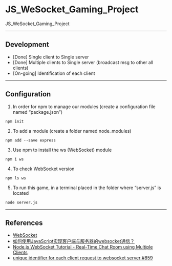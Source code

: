 # JS_WeSocket_Gaming_Project
JS_WeSocket_Gaming_Project

---
## Development
- [Done] Single client to Single server
- [Done] Multiple clients to Single server (broadcast msg to other all clients)
- [On-going] Identification of each client


---
## Configuration
1. In order for npm to manage our modules (create a configuration file named “package.json”)
```
npm init
```
2. To add a module (create a folder named node_modules)
```
npm add --save express
```
3. Use npm to install the ws (WebSocket) module
```
npm i ws
```
4. To check WebSocket version
```
npm ls ws
```
5. To run this game, in a terminal placed in the folder where “server.js” is located
```
node server.js
```

---
## References
- [WebSocket](https://javascript.info/websocket#:~:text=WebSocket%201%20A%20simple%20example%20To%20open%20a,...%207%20Chat%20example%20...%208%20Summary%20)
- [如何使用JavaScript实现客户端与服务器的websocket通信？](https://zhuanlan.zhihu.com/p/97336307)
- [Node.js WebSocket Tutorial - Real-Time Chat Room using Multiple Clients](https://dev.to/karlhadwen/node-js-websocket-tutorial-real-time-chat-room-using-multiple-clients-24ad)
- [unique identifier for each client request to websocket server #859](https://github.com/websockets/ws/issues/859)
